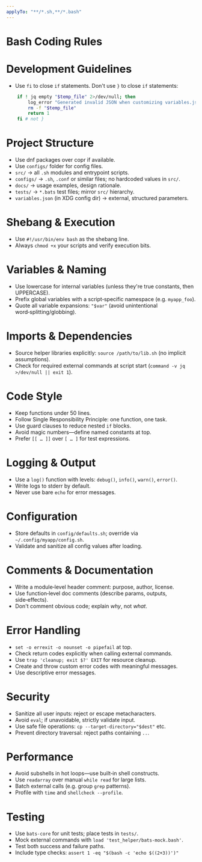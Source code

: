 ```yaml
---
applyTo: "**/*.sh,**/*.bash"
---
```


# Bash Coding Rules

# Development Guidelines

- Use `fi` to close `if` statements. Don't use `}` to close `if` statements:

```bash
    if ! jq empty "$temp_file" 2>/dev/null; then
        log_error "Generated invalid JSON when customizing variables.json"
        rm -f "$temp_file"
        return 1
    fi # not }
```

# Project Structure

- Use dnf packages over copr if available.
- Use `configs/` folder for config files.
- `src/` → all `.sh` modules and entrypoint scripts.
- `configs/` → `.sh`, `.conf` or similar files; no hardcoded values in `src/`.
- `docs/` → usage examples, design rationale.
- `tests/` → `*.bats` test files; mirror `src/` hierarchy.
- `variables.json` (in XDG config dir) → external, structured parameters.

# Shebang & Execution

- Use `#!/usr/bin/env bash` as the shebang line.
- Always `chmod +x` your scripts and verify execution bits.

# Variables & Naming

- Use lowercase for internal variables (unless they're true constants, then UPPERCASE).
- Prefix global variables with a script‑specific namespace (e.g. `myapp_foo`).
- Quote all variable expansions: `"$var"` (avoid unintentional word‑splitting/globbing).

# Imports & Dependencies

- Source helper libraries explicitly: `source /path/to/lib.sh` (no implicit assumptions).
- Check for required external commands at script start (`command -v jq >/dev/null || exit 1`).

# Code Style

- Keep functions under 50 lines.
- Follow Single Responsibility Principle: one function, one task.
- Use guard clauses to reduce nested `if` blocks.
- Avoid magic numbers—define named constants at top.
- Prefer `[[ … ]]` over `[ … ]` for test expressions.

# Logging & Output

- Use a `log()` function with levels: `debug()`, `info()`, `warn()`, `error()`.
- Write logs to stderr by default.
- Never use bare `echo` for error messages.

# Configuration

- Store defaults in `config/defaults.sh`; override via `~/.config/myapp/config.sh`.
- Validate and sanitize all config values after loading.

# Comments & Documentation

- Write a module‑level header comment: purpose, author, license.
- Use function‑level doc comments (describe params, outputs, side‑effects).
- Don't comment obvious code; explain _why_, not _what_.

# Error Handling

- `set -o errexit -o nounset -o pipefail` at top.
- Check return codes explicitly when calling external commands.
- Use `trap 'cleanup; exit $?' EXIT` for resource cleanup.
- Create and throw custom error codes with meaningful messages.
- Use descriptive error messages.

# Security

- Sanitize all user inputs: reject or escape metacharacters.
- Avoid `eval`; if unavoidable, strictly validate input.
- Use safe file operations: `cp --target-directory="$dest"` etc.
- Prevent directory traversal: reject paths containing `..`.

# Performance

- Avoid subshells in hot loops—use built‑in shell constructs.
- Use `readarray` over manual `while read` for large lists.
- Batch external calls (e.g. group `grep` patterns).
- Profile with `time` and `shellcheck --profile`.

# Testing

- Use `bats-core` for unit tests; place tests in `tests/`.
- Mock external commands with `load 'test_helper/bats-mock.bash'`.
- Test both success and failure paths.
- Include type checks: `assert 1 -eq "$(bash -c 'echo $((2+3))')"`
